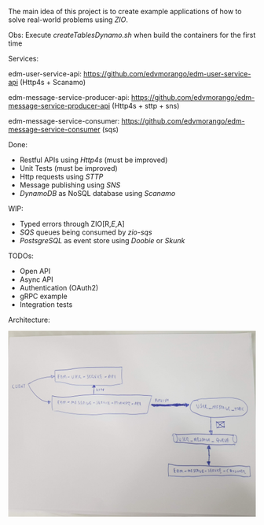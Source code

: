 The main idea of this project is to create example applications of how to solve real-world problems using *ZIO*.

Obs: Execute *createTablesDynamo.sh* when build the containers for the first time

Services: 

edm-user-service-api: https://github.com/edvmorango/edm-user-service-api  (Http4s + Scanamo)

edm-message-service-producer-api: https://github.com/edvmorango/edm-message-service-producer-api  (Http4s + sttp + sns)

edm-message-service-consumer: https://github.com/edvmorango/edm-message-service-consumer (sqs)

Done: 
  -  Restful APIs using *Http4s* (must be improved) 
  - Unit Tests (must be improved)
  - Http requests using *STTP*
  - Message publishing using *SNS*
  - *DynamoDB* as NoSQL database using *Scanamo*

WIP:
  - Typed errors through  ZIO[R,*E*,A]
  - *SQS* queues being consumed by *zio-sqs*
  - *PostsgreSQL* as event store using  *Doobie* or *Skunk* 

TODOs: 
  - Open API
  - Async API
  - Authentication (OAuth2)
  - gRPC example
  - Integration tests


Architecture: 

![alt tag](https://raw.githubusercontent.com/edvmorango/event-driven-messenger/master/images/architecture.jpg?token=ABN2BMQ4PNYMVA6IR43HT4C43TI3W)





